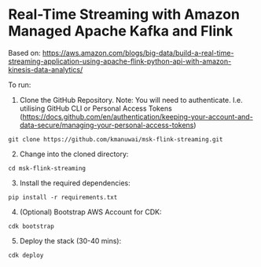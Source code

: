 
# Real-Time Streaming with Amazon Managed Apache Kafka and Flink 

Based on: https://aws.amazon.com/blogs/big-data/build-a-real-time-streaming-application-using-apache-flink-python-api-with-amazon-kinesis-data-analytics/

To run: 
1. Clone the GitHub Repository. 
Note: You will need to authenticate. I.e. utilising GitHub CLI or Personal Access Tokens (https://docs.github.com/en/authentication/keeping-your-account-and-data-secure/managing-your-personal-access-tokens)
```
git clone https://github.com/kmanuwai/msk-flink-streaming.git
```

2. Change into the cloned directory:
```
cd msk-flink-streaming
```

3. Install the required dependencies:
```
pip install -r requirements.txt
```

4. (Optional) Bootstrap AWS Account for CDK:
```
cdk bootstrap
```

5. Deploy the stack (30-40 mins):

```
cdk deploy
```

